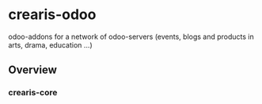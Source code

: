 # crearis-odoo
odoo-addons for a network of odoo-servers (events, blogs and products in arts, drama, education ...)

## Overview

### crearis-core
